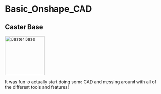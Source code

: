# Basic_Onshape_CAD

## Caster Base

<img src="images/base.png" alt="Caster Base" width="128" height="128">

It was fun to actually start doing some CAD and messing around with all of the different tools and features!
